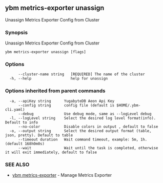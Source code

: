 ## ybm metrics-exporter unassign

Unassign Metrics Exporter Config from Cluster

### Synopsis

Unassign Metrics Exporter Config from Cluster

```
ybm metrics-exporter unassign [flags]
```

### Options

```
      --cluster-name string   [REQUIRED] The name of the cluster
  -h, --help                  help for unassign
```

### Options inherited from parent commands

```
  -a, --apiKey string      YugabyteDB Aeon Api Key
      --config string      config file (default is $HOME/.ybm-cli.yaml)
      --debug              Use debug mode, same as --logLevel debug
  -l, --logLevel string    Select the desired log level format(info). Default to info
      --no-color           Disable colors in output , default to false
  -o, --output string      Select the desired output format (table, json, pretty). Default to table
      --timeout duration   Wait command timeout, example: 5m, 1h. (default 168h0m0s)
      --wait               Wait until the task is completed, otherwise it will exit immediately, default to false
```

### SEE ALSO

* [ybm metrics-exporter](ybm_metrics-exporter.md)	 - Manage Metrics Exporter

